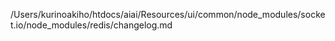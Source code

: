/Users/kurinoakiho/htdocs/aiai/Resources/ui/common/node_modules/socket.io/node_modules/redis/changelog.md